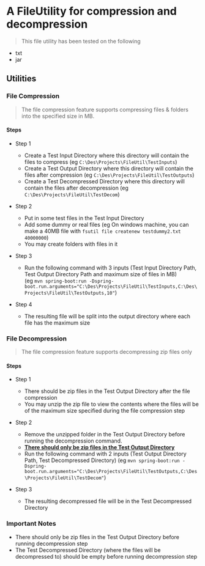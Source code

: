 # A FileUtility for compression and decompression

> This file utility has been tested on the following
- txt
- jar

## Utilities

### File Compression

> The file compression feature supports compressing files & folders into the specified size in MB.

#### Steps
    
- Step 1
    - Create a Test Input Directory where this directory will contain the files to compress (eg `C:\Des\Projects\FileUtil\TestInputs`)
    - Create a Test Output Directory where this directory will contain the files after compression (eg `C:\Des\Projects\FileUtil\TestOutputs`)
    - Create a Test Decompressed Directory where this directory will contain the files after decompression (eg `C:\Des\Projects\FileUtil\TestDecom`)
    
- Step 2
    - Put in some test files in the Test Input Directory
    - Add some dummy or real files (eg On windows machine, you can make a 40MB file with `fsutil file createnew testdummy2.txt 40000000`)
    - You may create folders with files in it
- Step 3
    - Run the following command with 3 inputs (Test Input Directory Path, Test Output Directory Path and maximum size of files in MB) \
    (eg `mvn spring-boot:run -Dspring-boot.run.arguments="C:\Des\Projects\FileUtil\TestInputs,C:\Des\Projects\FileUtil\TestOutputs,10"`)
    
- Step 4
    - The resulting file will be split into the output directory where each file has the maximum size

### File Decompression

> The file compression feature supports decompressing zip files only

#### Steps
- Step 1 
    - There should be zip files in the Test Output Directory after the file compression
    - You may unzip the zip file to view the contents where the files will be of the maximum size specified during the file compression step 
 
- Step 2
    - Remove the unzipped folder in the Test Output Directory before running the decompression command. 
    - **<u>There should only be zip files in the Test Output Directory</u>**
    - Run the following command with 2 inputs (Test Output Directory Path, Test Decompressed Directory)
    (eg `mvn spring-boot:run -Dspring-boot.run.arguments="C:\Des\Projects\FileUtil\TestOutputs,C:\Des\Projects\FileUtil\TestDecom"`)
 
 - Step 3
    - The resulting decompressed file will be in the Test Decompressed Directory

### Important Notes

- There should only be zip files in the Test Output Directory before running decompression step
- The Test Decompressed Directory (where the files will be decompressed to) should be empty before running decompression step
